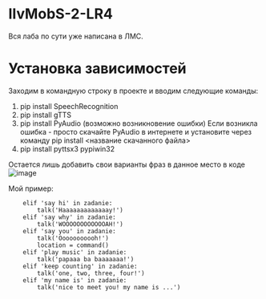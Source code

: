 # IIvMobS-2-LR4
Вся лаба по сути уже написана в ЛМС. 
# Установка зависимостей
Заходим в командную строку в проекте и вводим следующие команды:
1) pip install SpeechRecognition
2) pip install gTTS
3) pip install PyAudio (возможно возникновение ошибки) Если возникла ошибка - просто скачайте PyAudio в интернете и установите через команду pip install <название скачанного файла> 
4) pip install pyttsx3 pypiwin32

Остается лишь добавить свои варианты фраз в данное место в коде
![image](https://github.com/namedvice/IIvMobS-2-LR4/assets/52739357/2807a8cc-1d4b-421c-91de-b5cc5e88ebef)

Мой пример:
```
    elif 'say hi' in zadanie:
        talk('Haaaaaaaaaaaaay!')
    elif 'say why' in zadanie:
        talk('WOOOOOOOOOOOOAH!')
    elif 'say you' in zadanie:
        talk('Ooooooooooh!')
        location = command()
    elif 'play music' in zadanie:
        talk('papaaa ba baaaaaaa!')
    elif 'keep counting' in zadanie:
        talk('one, two, three, four!')
    elif 'my name is' in zadanie:
        talk('nice to meet you! my name is ...')
```
